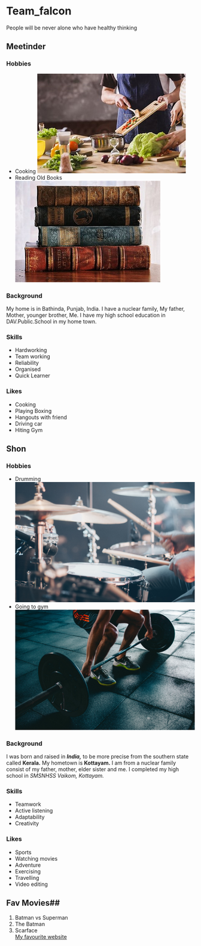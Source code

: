 # Team_falcon
People will be never alone who have healthy thinking

## Meetinder
 ### Hobbies 
  - Cooking
       ![cooking](images/cooking.jpg)
  - Reading Old Books
       ![books](images/books.jpg)
 ### Background
 My home is in Bathinda, Punjab, India.
 I have a nuclear family, My father, Mother, younger brother, Me.
 I have my high school education in DAV.Public.School in my home town.
 ### Skills
 - Hardworking
 - Team working
 - Reliability
 - Organised
 - Quick Learner
 ### Likes
 - Cooking
 - Playing Boxing
 - Hangouts with friend
 - Driving car
 - Hiting Gym

## Shon
### Hobbies
- Drumming
![drumming](images/drumming.jpg)
- Going to gym
![gym](images/gym.jpg)
### Background 
I was born and raised in ***India,*** to be more precise from the southern state called **Kerala.** My hometown is **Kottayam.** I am from a nuclear family consist of my father, mother, elder sister and me. I completed my high school in *SMSNHSS Vaikom, Kottayam.*
### Skills
- Teamwork
- Active listening
- Adaptability
- Creativity
### Likes
- Sports
- Watching movies
- Adventure
- Exercising
- Travelling
- Video editing
## Fav Movies##
1. Batman vs Superman
2. The Batman
3. Scarface  
[My favourite website](https://www.nike.com)